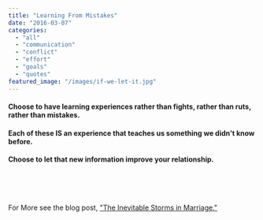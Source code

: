 ```yaml
---
title: "Learning From Mistakes"
date: "2016-03-07"
categories: 
  - "all"
  - "communication"
  - "conflict"
  - "effort"
  - "goals"
  - "quotes"
featured_image: "/images/if-we-let-it.jpg"
---
```


#### Choose to have learning experiences rather than fights, rather than ruts, rather than mistakes.

#### Each of these IS an experience that teaches us something we didn't know before.

#### Choose to let that new information improve your relationship.

 

 

For More see the blog post, ["The Inevitable Storms in Marriage."](http://freshlymarried.com/the-inevitable-storms-in-marriage/)
